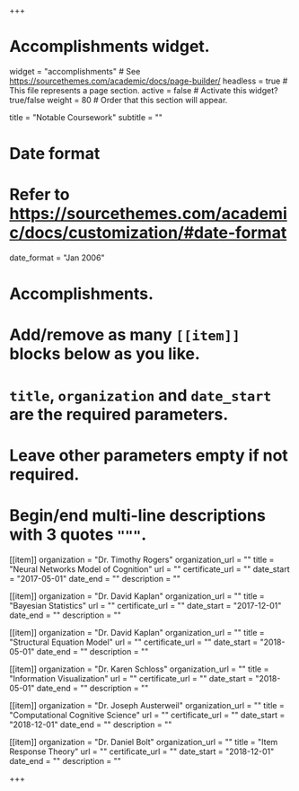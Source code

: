 +++
# Accomplishments widget.
widget = "accomplishments"  # See https://sourcethemes.com/academic/docs/page-builder/
headless = true  # This file represents a page section.
active = false  # Activate this widget? true/false
weight = 80  # Order that this section will appear.

title = "Notable Coursework"
subtitle = ""

# Date format
#   Refer to https://sourcethemes.com/academic/docs/customization/#date-format
date_format = "Jan 2006"

# Accomplishments.
#   Add/remove as many `[[item]]` blocks below as you like.
#   `title`, `organization` and `date_start` are the required parameters.
#   Leave other parameters empty if not required.
#   Begin/end multi-line descriptions with 3 quotes `"""`.

[[item]]
  organization = "Dr. Timothy Rogers"
  organization_url = ""
  title = "Neural Networks Model of Cognition"
  url = ""
  certificate_url = ""
  date_start = "2017-05-01"
  date_end = ""
  description = ""

[[item]]
  organization = "Dr. David Kaplan"
  organization_url = ""
  title = "Bayesian Statistics"
  url = ""
  certificate_url = ""
  date_start = "2017-12-01"
  date_end = ""
  description = ""
  
[[item]]
  organization = "Dr. David Kaplan"
  organization_url = ""
  title = "Structural Equation Model"
  url = ""
  certificate_url = ""
  date_start = "2018-05-01"
  date_end = ""
  description = ""

[[item]]
  organization = "Dr. Karen Schloss"
  organization_url = ""
  title = "Information Visualization"
  url = ""
  certificate_url = ""
  date_start = "2018-05-01"
  date_end = ""
  description = ""

[[item]]
  organization = "Dr. Joseph Austerweil"
  organization_url = ""
  title = "Computational Cognitive Science"
  url = ""
  certificate_url = ""
  date_start = "2018-12-01"
  date_end = ""
  description = ""

[[item]]
  organization = "Dr. Daniel Bolt"
  organization_url = ""
  title = "Item Response Theory"
  url = ""
  certificate_url = ""
  date_start = "2018-12-01"
  date_end = ""
  description = ""

+++
